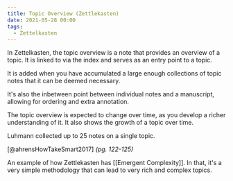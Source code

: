 ```yaml
---
title: Topic Overview (Zettlekasten)
date: 2021-05-28 00:00
tags:
  - Zettelkasten
---
```


In Zettelkasten, the topic overview is a note that provides an overview of a topic. It is linked to via the index and serves as an entry point to a topic.

It is added when you have accumulated a large enough collections of topic notes that it can be deemed necessary. 

It's also the inbetween point between individual notes and a manuscript, allowing for ordering and extra annotation.

The topic overview is expected to change over time, as you develop a richer understanding of it. It also shows the growth of a topic over time. 

Luhmann collected up to 25 notes on a single topic.

[@ahrensHowTakeSmart2017] *(pg. 122-125)*

An example of how Zettlekasten has [[Emergent Complexity]]. In that, it's a very simple methodology that can lead to very rich and complex topics.